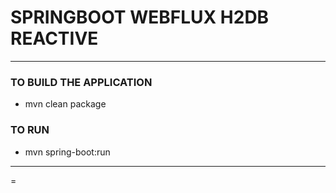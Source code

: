 # SPRINGBOOT WEBFLUX H2DB REACTIVE 

----

### TO BUILD THE APPLICATION
* mvn clean package

### TO RUN
* mvn spring-boot:run

---
=
